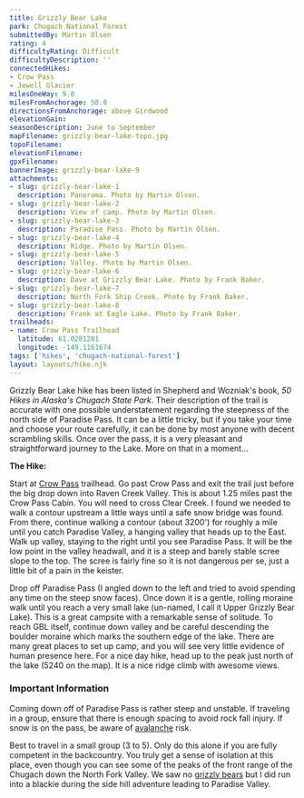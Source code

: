 ```yaml
---
title: Grizzly Bear Lake
park: Chugach National Forest
submittedBy: Martin Olsen
rating: 4
difficultyRating: Difficult
difficultyDescription: ''
connectedHikes:
- Crow Pass
- Jewell Glacier
milesOneWay: 9.0
milesFromAnchorage: 50.0
directionsFromAnchorage: above Girdwood
elevationGain: 
seasonDescription: June to September
mapFilename: grizzly-bear-lake-topo.jpg
topoFilename: 
elevationFilename: 
gpxFilename: 
bannerImage: grizzly-bear-lake-9
attachments:
- slug: grizzly-bear-lake-1
  description: Panorama. Photo by Martin Olsen.
- slug: grizzly-bear-lake-2
  description: View of camp. Photo by Martin Olsen.
- slug: grizzly-bear-lake-3
  description: Paradise Pass. Photo by Martin Olsen.
- slug: grizzly-bear-lake-4
  description: Ridge. Photo by Martin Olsen.
- slug: grizzly-bear-lake-5
  description: Valley. Photo by Martin Olsen.
- slug: grizzly-bear-lake-6
  description: Dave at Grizzly Bear Lake. Photo by Frank Baker.
- slug: grizzly-bear-lake-7
  description: North Fork Ship Creek. Photo by Frank Baker.
- slug: grizzly-bear-lake-8
  description: Frank at Eagle Lake. Photo by Frank Baker.
trailheads:
- name: Crow Pass Trailhead
  latitude: 61.0281201
  longitude: -149.1161674
tags: ['hikes', 'chugach-national-forest']
layout: layouts/hike.njk
---
```

Grizzly Bear Lake hike has been listed in Shepherd and Wozniak's book, *50 Hikes in Alaska's Chugach State Park*. Their description of the trail is accurate with one possible understatement regarding the steepness of the north side of Paradise Pass. It can be a little tricky, but if you take your time and choose your route carefully, it can be done by most anyone with decent scrambling skills. Once over the pass, it is a very pleasant and straightforward journey to the Lake. More on that in a moment...

**The Hike:**

Start at [Crow Pass](http://alaskahikesearch.com/hikes/crow-pass/ "Crow Pass") trailhead. Go past Crow Pass and exit the trail just before the big drop down into Raven Creek Valley. This is about 1.25 miles past the Crow Pass Cabin. You will need to cross Clear Creek. I found we needed to walk a contour upstream a little ways until a safe snow bridge was found. From there, continue walking a contour (about 3200') for roughly a mile until you catch Paradise Valley, a hanging valley that heads up to the East. Walk up valley, staying to the right until you see Paradise Pass. It will be the low point in the valley headwall, and it is a steep and barely stable scree slope to the top. The scree is fairly fine so it is not dangerous per se, just a little bit of a pain in the keister.

Drop off Paradise Pass (I angled down to the left and tried to avoid spending any time on the steep snow faces). Once down it is a gentle, rolling moraine walk until you reach a very small lake (un-named, I call it Upper Grizzly Bear Lake). This is a great campsite with a remarkable sense of solitude. To reach GBL itself, continue down valley and be careful descending the boulder moraine which marks the southern edge of the lake. There are many great places to set up camp, and you will see very little evidence of human presence here. For a nice day hike, head up to the peak just north of the lake (5240 on the map). It is a nice ridge climb with awesome views.

### Important Information

Coming down off of Paradise Pass is rather steep and unstable. If traveling in a group, ensure that there is enough spacing to avoid rock fall injury. If snow is on the pass, be aware of [avalanche](http://alaskahikesearch.com/education#avalanche) risk.

Best to travel in a small group (3 to 5). Only do this alone if you are fully competent in the backcountry. You truly get a sense of isolation at this place, even though you can see some of the peaks of the front range of the Chugach down the North Fork Valley. We saw no [grizzly bears](http://alaskahikesearch.com/education#bears) but I did run into a blackie during the side hill adventure leading to Paradise Valley.